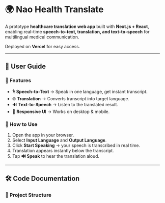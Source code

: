 # 🌍 Nao Health Translate

A prototype **healthcare translation web app** built with **Next.js + React**, enabling real-time **speech-to-text, translation, and text-to-speech** for multilingual medical communication.  

Deployed on **Vercel** for easy access.

---

## 📖 User Guide  

### 🌟 Features
- 🎙 **Speech-to-Text** → Speak in one language, get instant transcript.  
- 🌐 **Translation** → Converts transcript into target language.  
- 🔊 **Text-to-Speech** → Listen to the translated result.  
- 📱 **Responsive UI** → Works on desktop & mobile.  

### 🚀 How to Use
1. Open the app in your browser.  
2. Select **Input Language** and **Output Language**.  
3. Click **Start Speaking** → your speech is transcribed in real time.  
4. Translation appears instantly below the transcript.  
5. Tap **🔊 Speak** to hear the translation aloud.  

---

## 🛠 Code Documentation  

### 📂 Project Structure
